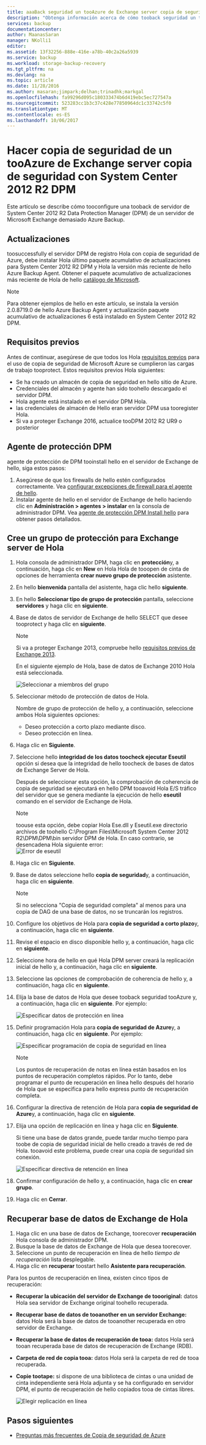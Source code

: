```yaml
---
title: aaaBack seguridad un tooAzure de Exchange server copia de seguridad con System Center 2012 R2 DPM | Documentos de Microsoft
description: "Obtenga información acerca de cómo tooback seguridad un tooAzure del servidor de Exchange de copia de seguridad con System Center 2012 R2 DPM"
services: backup
documentationcenter: 
author: MaanasSaran
manager: NKolli1
editor: 
ms.assetid: 13f32256-888e-416e-a78b-40c2a26a5939
ms.service: backup
ms.workload: storage-backup-recovery
ms.tgt_pltfrm: na
ms.devlang: na
ms.topic: article
ms.date: 11/28/2016
ms.author: masaran;jimpark;delhan;trinadhk;markgal
ms.openlocfilehash: fa99296d095c180333474b6d419ebc5ec727547a
ms.sourcegitcommit: 523283cc1b3c37c428e77850964dc1c33742c5f0
ms.translationtype: MT
ms.contentlocale: es-ES
ms.lasthandoff: 10/06/2017
---
```

# <a name="back-up-an-exchange-server-tooazure-backup-with-system-center-2012-r2-dpm"></a>Hacer copia de seguridad de un tooAzure de Exchange server copia de seguridad con System Center 2012 R2 DPM
Este artículo se describe cómo tooconfigure una tooback de servidor de System Center 2012 R2 Data Protection Manager (DPM) de un servidor de Microsoft Exchange demasiado Azure Backup.  

## <a name="updates"></a>Actualizaciones
toosuccessfully el servidor DPM de registro Hola con copia de seguridad de Azure, debe instalar Hola último paquete acumulativo de actualizaciones para System Center 2012 R2 DPM y Hola la versión más reciente de hello Azure Backup Agent. Obtener el paquete acumulativo de actualizaciones más reciente de Hola de hello [catálogo de Microsoft](http://catalog.update.microsoft.com/v7/site/Search.aspx?q=System%20Center%202012%20R2%20Data%20protection%20manager).

> [!NOTE]
> Para obtener ejemplos de hello en este artículo, se instala la versión 2.0.8719.0 de hello Azure Backup Agent y actualización paquete acumulativo de actualizaciones 6 está instalado en System Center 2012 R2 DPM.
>
>

## <a name="prerequisites"></a>Requisitos previos
Antes de continuar, asegúrese de que todos los Hola [requisitos previos](backup-azure-dpm-introduction.md#prerequisites) para el uso de copia de seguridad de Microsoft Azure se cumplieron las cargas de trabajo tooprotect. Estos requisitos previos Hola siguientes:

* Se ha creado un almacén de copia de seguridad en hello sitio de Azure.
* Credenciales del almacén y agente han sido toohello descargado el servidor DPM.
* Hola agente está instalado en el servidor DPM Hola.
* las credenciales de almacén de Hello eran servidor DPM usa tooregister Hola.
* Si va a proteger Exchange 2016, actualice tooDPM 2012 R2 UR9 o posterior

## <a name="dpm-protection-agent"></a>Agente de protección DPM
agente de protección de DPM tooinstall hello en el servidor de Exchange de hello, siga estos pasos:

1. Asegúrese de que los firewalls de hello estén configurados correctamente. Vea [configurar excepciones de firewall para el agente de hello](https://technet.microsoft.com/library/Hh758204.aspx).
2. Instalar agente de hello en el servidor de Exchange de hello haciendo clic en **Administración > agentes > instalar** en la consola de administrador DPM. Vea [agente de protección DPM Install hello](https://technet.microsoft.com/library/hh758186.aspx?f=255&MSPPError=-2147217396) para obtener pasos detallados.

## <a name="create-a-protection-group-for-hello-exchange-server"></a>Cree un grupo de protección para Exchange server de Hola
1. Hola consola de administrador DPM, haga clic en **protección**y, a continuación, haga clic en **New** en Hola Hola de tooopen de cinta de opciones de herramienta **crear nuevo grupo de protección** asistente.
2. En hello **bienvenida** pantalla del asistente, haga clic hello **siguiente**.
3. En hello **Seleccionar tipo de grupo de protección** pantalla, seleccione **servidores** y haga clic en **siguiente**.
4. Base de datos de servidor de Exchange de hello SELECT que desee tooprotect y haga clic en **siguiente**.

   > [!NOTE]
   > Si va a proteger Exchange 2013, compruebe hello [requisitos previos de Exchange 2013](https://technet.microsoft.com/library/dn751029.aspx).
   >
   >

    En el siguiente ejemplo de Hola, base de datos de Exchange 2010 Hola está seleccionada.

    ![Seleccionar a miembros del grupo](./media/backup-azure-backup-exchange-server/select-group-members.png)
5. Seleccionar método de protección de datos de Hola.

    Nombre de grupo de protección de hello y, a continuación, seleccione ambos Hola siguientes opciones:

   * Deseo protección a corto plazo mediante disco.
   * Deseo protección en línea.
6. Haga clic en **Siguiente**.
7. Seleccione hello **integridad de los datos toocheck ejecutar Eseutil** opción si desea que la integridad de hello toocheck de bases de datos de Exchange Server de Hola.

    Después de seleccionar esta opción, la comprobación de coherencia de copia de seguridad se ejecutará en hello DPM tooavoid Hola E/S tráfico del servidor que se genera mediante la ejecución de hello **eseutil** comando en el servidor de Exchange de Hola.

   > [!NOTE]
   > toouse esta opción, debe copiar Hola Ese.dll y Eseutil.exe directorio archivos de toohello C:\Program Files\Microsoft System Center 2012 R2\DPM\DPM\bin servidor DPM de Hola. En caso contrario, se desencadena Hola siguiente error:  
   > ![Error de eseutil](./media/backup-azure-backup-exchange-server/eseutil-error.png)
   >
   >
8. Haga clic en **Siguiente**.
9. Base de datos seleccione hello **copia de seguridad**y, a continuación, haga clic en **siguiente**.

   > [!NOTE]
   > Si no selecciona "Copia de seguridad completa" al menos para una copia de DAG de una base de datos, no se truncarán los registros.
   >
   >
10. Configure los objetivos de Hola para **copia de seguridad a corto plazo**y, a continuación, haga clic en **siguiente**.
11. Revise el espacio en disco disponible hello y, a continuación, haga clic en **siguiente**.
12. Seleccione hora de hello en qué Hola DPM server creará la replicación inicial de hello y, a continuación, haga clic en **siguiente**.
13. Seleccione las opciones de comprobación de coherencia de hello y, a continuación, haga clic en **siguiente**.
14. Elija la base de datos de Hola que desee tooback seguridad tooAzure y, a continuación, haga clic en **siguiente**. Por ejemplo:

    ![Especificar datos de protección en línea](./media/backup-azure-backup-exchange-server/specify-online-protection-data.png)
15. Definir programación Hola para **copia de seguridad de Azure**y, a continuación, haga clic en **siguiente**. Por ejemplo:

    ![Especificar programación de copia de seguridad en línea](./media/backup-azure-backup-exchange-server/specify-online-backup-schedule.png)

    > [!NOTE]
    > Los puntos de recuperación de notas en línea están basados en los puntos de recuperación completos rápidos. Por lo tanto, debe programar el punto de recuperación en línea hello después del horario de Hola que se especifica para hello express punto de recuperación completa.
    >
    >
16. Configurar la directiva de retención de Hola para **copia de seguridad de Azure**y, a continuación, haga clic en **siguiente**.
17. Elija una opción de replicación en línea y haga clic en **Siguiente**.

    Si tiene una base de datos grande, puede tardar mucho tiempo para toobe de copia de seguridad inicial de hello creado a través de red de Hola. tooavoid este problema, puede crear una copia de seguridad sin conexión.  

    ![Especificar directiva de retención en línea](./media/backup-azure-backup-exchange-server/specify-online-retention-policy.png)
18. Confirmar configuración de hello y, a continuación, haga clic en **crear grupo**.
19. Haga clic en **Cerrar**.

## <a name="recover-hello-exchange-database"></a>Recuperar base de datos de Exchange de Hola
1. Haga clic en una base de datos de Exchange, toorecover **recuperación** Hola consola de administrador DPM.
2. Busque la base de datos de Exchange de Hola que desea toorecover.
3. Seleccione un punto de recuperación en línea de hello *tiempo de recuperación* lista desplegable.
4. Haga clic en **recuperar** toostart hello **Asistente para recuperación**.

Para los puntos de recuperación en línea, existen cinco tipos de recuperación:

* **Recuperar la ubicación del servidor de Exchange de toooriginal:** datos Hola sea servidor de Exchange original toohello recuperada.
* **Recuperar base de datos de tooanother en un servidor Exchange:** datos Hola será la base de datos de tooanother recuperada en otro servidor de Exchange.
* **Recuperar la base de datos de recuperación de tooa:** datos Hola será tooan recuperada base de datos de recuperación de Exchange (RDB).
* **Carpeta de red de copia tooa:** datos Hola será la carpeta de red de tooa recuperada.
* **Copie tootape:** si dispone de una biblioteca de cintas o una unidad de cinta independiente será Hola adjunta y se ha configurado en servidor DPM, el punto de recuperación de hello copiados tooa de cintas libres.

    ![Elegir replicación en línea](./media/backup-azure-backup-exchange-server/choose-online-replication.png)

## <a name="next-steps"></a>Pasos siguientes
* [Preguntas más frecuentes de Copia de seguridad de Azure](backup-azure-backup-faq.md)
